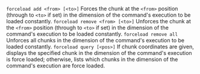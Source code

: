 `forceload add <from> [<to>]`
    Forces the chunk at the `<from>` position (through to `<to>` if set) in the dimension of the command's execution to be loaded constantly.
`forceload remove <from> [<to>]`
    Unforces the chunk at the `<from>` position (through to `<to>` if set) in the dimension of the command's execution to be loaded constantly.
`forceload remove all`
    Unforces all chunks in the dimension of the command's execution to be loaded constantly.
`forceload query [<pos>]`
    If chunk coordinates are given, displays the specified chunk in the dimension of the command's execution is force loaded; otherwise, lists which chunks in the dimension of the command's execution are force loaded.